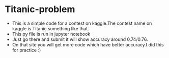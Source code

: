 # Titanic-problem  
- This is a simple code for a contest on kaggle.The contest name on kaggle is Titanic something like that.
- This py file is run in jupyter notebook
- Just go there and submit it will show accuracy around 0.74/0.76.
- On that site you will get more code which have better accuracy.I did this for practice :)
